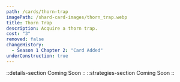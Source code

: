 ```yaml
---
path: /cards/thorn-trap
imagePath: /shard-card-images/thorn_trap.webp
title: Thorn Trap
description: Acquire a thorn trap.
cost: "3"
removed: false
changeHistory:
  - Season 1 Chapter 2: "Card Added"
underConstruction: true
---
```

::details-section
Coming Soon
::
::strategies-section
Coming Soon
::
